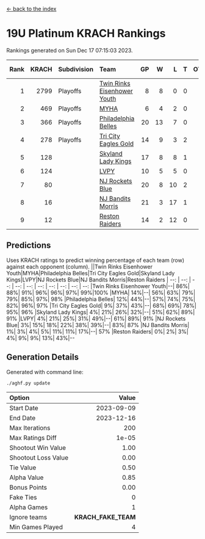 [<- back to the index](readme.md)
# 19U Platinum KRACH Rankings
Rankings generated on Sun Dec 17 07:15:03 2023.

Rank|KRACH|Subdivision|Team|GP|W|L|T|OTW|OTL|SoS|Exp Wins|Win Diff
---:|---:|:---|:---|---:|---:|---:|---:|---:|---:|---:|---:|---:
1|2799|Playoffs|[Twin Rinks Eisenhower Youth](https://gamesheetstats.com/seasons/3663/teams/140861/schedule)|8|8|0|0|0|0|49|8.8|-0.0
2|469|Playoffs|[MYHA](https://gamesheetstats.com/seasons/3663/teams/140863/schedule)|6|4|2|0|0|0|241|4.9|0.0
3|366|Playoffs|[Philadelphia Belles](https://gamesheetstats.com/seasons/3663/teams/140864/schedule)|20|13|7|0|0|0|610|13.9|0.0
4|278|Playoffs|[Tri City Eagles Gold](https://gamesheetstats.com/seasons/3663/teams/140869/schedule)|14|9|3|2|0|0|135|10.9|0.0
5|128||[Skyland Lady Kings](https://gamesheetstats.com/seasons/3663/teams/140865/schedule)|17|8|8|1|0|0|346|9.4|0.0
6|124||[LVPY](https://gamesheetstats.com/seasons/3663/teams/140860/schedule)|10|5|5|0|0|0|164|5.9|0.0
7|80||[NJ Rockets Blue](https://gamesheetstats.com/seasons/3663/teams/140867/schedule)|20|8|10|2|0|0|532|9.9|0.0
8|16||[NJ Bandits Morris](https://gamesheetstats.com/seasons/3663/teams/140866/schedule)|21|3|17|1|0|0|374|4.4|0.0
9|12||[Reston Raiders](https://gamesheetstats.com/seasons/3663/teams/140868/schedule)|14|2|12|0|0|0|476|2.9|0.0

## Predictions
Uses KRACH ratings to predict winning percentage of each team (row) against each opponent (column).
||Twin Rinks Eisenhower Youth|MYHA|Philadelphia Belles|Tri City Eagles Gold|Skyland Lady Kings|LVPY|NJ Rockets Blue|NJ Bandits Morris|Reston Raiders
| --: | --: | --: | --: | --: | --: | --: | --: | --: | --: 
|Twin Rinks Eisenhower Youth|--| 86%| 88%| 91%| 96%| 96%| 97%| 99%|100%
|MYHA| 14%|--| 56%| 63%| 79%| 79%| 85%| 97%| 98%
|Philadelphia Belles| 12%| 44%|--| 57%| 74%| 75%| 82%| 96%| 97%
|Tri City Eagles Gold|  9%| 37%| 43%|--| 68%| 69%| 78%| 95%| 96%
|Skyland Lady Kings|  4%| 21%| 26%| 32%|--| 51%| 62%| 89%| 91%
|LVPY|  4%| 21%| 25%| 31%| 49%|--| 61%| 89%| 91%
|NJ Rockets Blue|  3%| 15%| 18%| 22%| 38%| 39%|--| 83%| 87%
|NJ Bandits Morris|  1%|  3%|  4%|  5%| 11%| 11%| 17%|--| 57%
|Reston Raiders|  0%|  2%|  3%|  4%|  9%|  9%| 13%| 43%|--

## Generation Details

Generated with command line:
```
./aghf.py update
```

| Option | Value |
| :----- | ----: |
| Start Date | 2023-09-09 |
| End Date | 2023-12-16 |
| Max Iterations | 200 |
| Max Ratings Diff | 1e-05 |
| Shootout Win Value | 1.00 |
| Shootout Loss Value | 0.00 |
| Tie Value | 0.50 |
| Alpha Value | 0.85 |
| Bonus Points | 0.00 |
| Fake Ties | 0 |
| Alpha Games | 1 |
| Ignore teams | __KRACH_FAKE_TEAM__ |
| Min Games Played | 4 |

